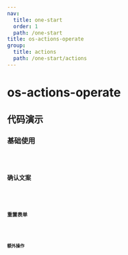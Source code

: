 ```yaml
---
nav:
  title: one-start
  order: 1
  path: /one-start
title: os-actions-operate
group:
  title: actions
  path: /one-start/actions
---
```


# os-actions-operate

## 代码演示

### 基础使用

<code src="../demos/actions/operate/simple.tsx" />

### 确认文案

<code src="../demos/actions/operate/alert.tsx" />

### 重置表单

<code src="../demos/actions/operate/reset-form.tsx" />

### 额外操作

<code src="../demos/actions/operate/actions.tsx" />

<API exports='["ActionsOperateSettings", "ActionsOperateRequests"]' src="../actions/operate.tsx"></API>
